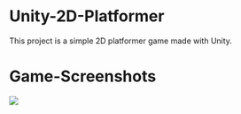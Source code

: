 # Unity-2D-Platformer
This project is a simple 2D platformer game made with Unity.

# Game-Screenshots
![](/Game_Screenshot.jpg)

